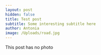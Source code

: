 ```yaml
---
layout: post
hidden: false
title: Test post
subtitle: Some interesting subtitle here
author: Antonia
image: /Uploads/road.jpg
---
```

This post has no photo
